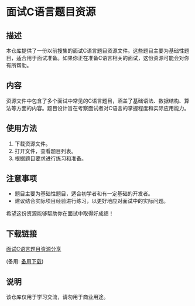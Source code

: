 # 面试C语言题目资源

## 描述

本仓库提供了一份以前搜集的面试C语言题目资源文件。这些题目主要为基础性题目，适合用于面试准备。如果你正在准备C语言相关的面试，这份资源可能会对你有所帮助。

## 内容

资源文件中包含了多个面试中常见的C语言题目，涵盖了基础语法、数据结构、算法等方面的内容。题目设计旨在考察面试者对C语言的掌握程度和实际应用能力。

## 使用方法

1. 下载资源文件。
2. 打开文件，查看题目列表。
3. 根据题目要求进行练习和准备。

## 注意事项

- 题目主要为基础性题目，适合初学者和有一定基础的开发者。
- 建议结合实际项目经验进行练习，以更好地应对面试中的实际问题。

希望这份资源能够帮助你在面试中取得好成绩！

## 下载链接
[面试C语言题目资源分享](https://pan.quark.cn/s/1a7ce799eac7) 

(备用: [备用下载](https://pan.baidu.com/s/16FSsYBlg5Bbi0swfyC7yDA?pwd=1234))

## 说明

该仓库仅用于学习交流，请勿用于商业用途。
